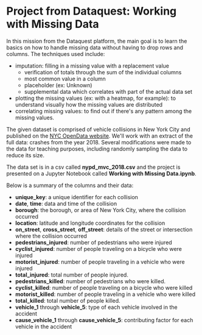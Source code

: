 # Project from Dataquest: Working with Missing Data

In this mission from the Dataquest platform, the main goal is to learn the basics on how to handle missing data without having to drop rows and columns. The techniques used include: 

- imputation: filling in a missing value with a replacement value
  - verification of totals through the sum of the individual columns
  - most common value in a column
  - placeholder (ex: Unknown)
  - supplemental data which correlates with part of the actual data set
- plotting the missing values (ex: with a heatmap, for example): to understand visually how the missing values are distributed
- correlating missing values: to find out if there's any pattern among the missing values.

The given dataset is comprised of vehicle collisions in New York City and published on the [NYC OpenData website](https://data.cityofnewyork.us/Public-Safety/NYPD-Motor-Vehicle-Collisions/h9gi-nx95). We'll work with an extract of the full data: crashes from the year 2018. Several modifications were made to the data for teaching purposes, including randomly sampling the data to reduce its size.

The data set is in a csv called __nypd_mvc_2018.csv__ and the project is presented on a Jupyter Notebook called __Working with Missing Data.ipynb__.

Below is a summary of the columns and their data:

- __unique_key__: a unique identifier for each collision
- __date__, __time__: data and time of the collision
- __borough__: the borough, or area of New York City, where the collision occurred
- __location__: latitude and longitude coordinates for the collision
- __on_street__, __cross_street__, __off_street__: details of the street or intersection where the collision occurred
- __pedestrians_injured__: number of pedestrians who were injured
- __cyclist_injured__: number of people traveling on a bicycle who were injured
- __motorist_injured__: number of people traveling in a vehicle who were injured
- __total_injured__: total number of people injured.
- __pedestrians_killed__: number of pedestrians who were killed.
- __cyclist_killed__: number of people traveling on a bicycle who were killed
- __motorist_killed__: number of people traveling in a vehicle who were killed
- __total_killed__: total number of people killed.
- __vehicle_1__ through __vehicle_5__: type of each vehicle involved in the accident
- __cause_vehicle_1__ through __cause_vehicle_5__: contributing factor for each vehicle in the accident
